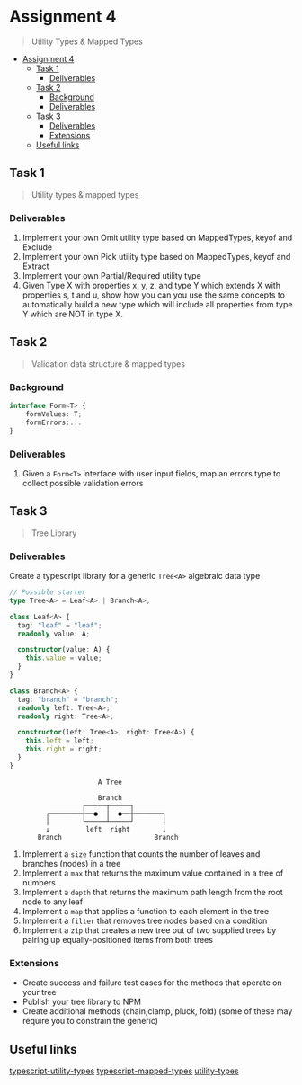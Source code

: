 # Assignment 4

> Utility Types & Mapped Types

- [Assignment 4](#assignment-4)
  - [Task 1](#task-1)
    - [Deliverables](#deliverables)
  - [Task 2](#task-2)
    - [Background](#background)
    - [Deliverables](#deliverables-1)
  - [Task 3](#task-3)
    - [Deliverables](#deliverables-2)
    - [Extensions](#extensions)
  - [Useful links](#useful-links)

## Task 1

> Utility types & mapped types

### Deliverables

1. Implement your own Omit utility type based on MappedTypes, keyof and Exclude
2. Implement your own Pick utility type based on MappedTypes, keyof and Extract
3. Implement your own Partial/Required utility type
4. Given Type X with properties x, y, z, and type Y which extends X with properties s, t and u, show how you can you use the same concepts to automatically build a new type which will include all properties from type Y which are NOT in type X.

## Task 2

> Validation data structure & mapped types

### Background

```typescript
interface Form<T> {
    formValues: T;
    formErrors:...
}
```

### Deliverables

1. Given a `Form<T>` interface with user input fields, map an errors type to collect possible validation errors

## Task 3

> Tree Library

### Deliverables

Create a typescript library for a generic `Tree<A>` algebraic data type

```typescript
// Possible starter
type Tree<A> = Leaf<A> | Branch<A>;

class Leaf<A> {
  tag: "leaf" = "leaf";
  readonly value: A;

  constructor(value: A) {
    this.value = value;
  }
}

class Branch<A> {
  tag: "branch" = "branch";
  readonly left: Tree<A>;
  readonly right: Tree<A>;

  constructor(left: Tree<A>, right: Tree<A>) {
    this.left = left;
    this.right = right;
  }
}
```

                          A Tree

                          Branch
                      ┌─────┬─────┐
             ┌────────┼──●  │  ●──┼───────┐
             │        └─────┴─────┘       │
             ↓         left  right        ↓
           Branch                       Branch



1. Implement a `size` function that counts the number of leaves and branches (nodes) in a tree
2. Implement a `max` that returns the maximum value contained in a tree of numbers
3. Implement a `depth` that returns the maximum path length from the root node to any leaf
4. Implement a `map` that applies a function to each element in the tree
5. Implement a `filter` that removes tree nodes based on a condition
6. Implement a `zip` that creates a new tree out of two supplied trees by pairing up equally-positioned items from both trees

### Extensions

- Create success and failure test cases for the methods that operate on your tree
- Publish your tree library to NPM
- Create additional methods (chain,clamp, pluck, fold) (some of these may require you to constrain the generic)

## Useful links

[typescript-utility-types](https://www.typescriptlang.org/docs/handbook/utility-types.html)
[typescript-mapped-types](https://www.typescriptlang.org/docs/handbook/2/mapped-types.html)
[utility-types](https://github.com/piotrwitek/utility-types)